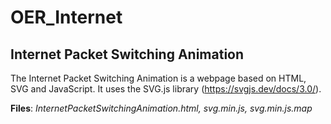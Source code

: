 # OER_Internet

## Internet Packet Switching Animation
The Internet Packet Switching Animation is a webpage based on HTML, SVG and JavaScript. It uses the SVG.js library (https://svgjs.dev/docs/3.0/).

**Files**: *InternetPacketSwitchingAnimation.html, svg.min.js, svg.min.js.map*
